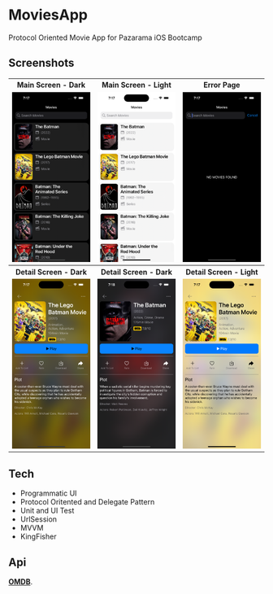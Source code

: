 #  MoviesApp

Protocol Oriented Movie App for Pazarama iOS Bootcamp

## Screenshots
<table>
  <tr>
    <th>Main Screen - Dark</th>
    <th>Main Screen - Light</th>
    <th>Error Page</th>
  </tr>
  <tr>
    <td><img src="Images/mainscreen-dark.png"></td>
    <td><img src="Images/mainscreen-light.png"></td>
    <td><img src="Images/errorpage.png"></td>
  </tr>
  <tr>
    <th>Detail Screen - Dark</th>
    <th>Detail Screen - Dark</th>
    <th>Detail Screen - Light</th>
  </tr>
  <tr>
    <td><img src="Images/detailscreen-dark.png"></td>
    <td><img src="Images/detailscreen-dark2.png"></td>
    <td><img src="Images/detailscreen-light.png"></td>
  </tr>
 </table>


## Tech

- Programmatic UI
- Protocol Oritented and Delegate Pattern
- Unit and UI Test
- UrlSession
- MVVM
- KingFisher

## Api

**[OMDB](https://www.omdbapi.com/)**.
